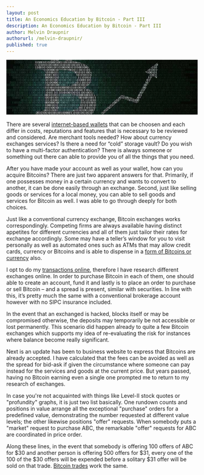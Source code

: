 ```yaml
---
layout: post
title: An Economics Education by Bitcoin - Part III
description: An Economics Education by Bitcoin - Part III
author: Melvin Draupnir
authorurl: /melvin-draupnir/
published: true
---
```


<img src="/images/bitcoin-trading-economics.jpg" alt="bitcoin trades economics" />

<p>There are several <a href="/bitcoin-mining-not-a-waste-of-electricity/">internet-based wallets</a> that can be choosen and each differ in costs, reputations and features that is necessary to be reviewed and considered. Are merchant tools needed? How about currency exchanges services? Is there a need for “cold” storage vault? Do you wish to have a multi-factor authentication? There is always someone or something out there can able to provide you of all the things that you need. </p>

<p>After you have made your account as well as your wallet, how can you acquire Bitcoins? There are just two apparent answers for that. Primarily, if one possesses money in a certain currency and wants to convert to another, it can be done easily through an exchange. Second, just like selling goods or services for a local money, you can able to sell goods and services for Bitcoin as well. I was able to go through deeply for both choices. </p>

<p>Just like a conventional currency exchange, Bitcoin exchanges works correspondingly. Competing firms are always available having distinct appetites for different currencies and all of them just tailor their rates for exchange accordingly. Some may have a teller’s window for you to visit personally as well as automated ones such as ATMs that may allow credit cards, currency or Bitcoins and is able to dispense in a <a href="/chinas-dominance-in-bitcoin-mining/">form of Bitcoins or currency</a> also. </p>

<p>I opt to do my <a href="/bitcoin-mining-not-a-waste-of-electricity/">transactions online</a>, therefore I have research different exchanges online. In order to purchase Bitcoin in each of them, one should able to create an account, fund it and lastly is to place an order to purchase or sell Bitcoin – and a spread is present, similar with securities. In line with this, it’s pretty much the same with a conventional brokerage account however with no SIPC insurance included. </p>

<p>In the event that an exchanged is hacked, blocks itself or may be compromised otherwise, the deposits may temporarily be not accessible or lost permanently. This scenario did happen already to quite a few Bitcoin exchanges which supports my idea of re-evaluating the risk for instances where balance become really significant. </p>

<p>Next is an update has been to business website to express that Bitcoins are already accepted. I have calculated that the fees can be avoided as well as the spread for bid-ask if given the circumstance where someone can pay instead for the services and goods at the current price. But years passed, having no Bitcoin earning even a single one prompted me to return to my research of exchanges. </p>

<p>In case you're not acquainted with things like Level-II stock quotes or "profundity" graphs, it is just two list basically. One rundown counts and positions in value arrange all the exceptional "purchase" orders for a predefined value, demonstrating the number requested at different value levels; the other likewise positions "offer" requests. When somebody puts a "market" request to purchase ABC, the remarkable "offer" requests for ABC are coordinated in price order. </p>

<p>Along these lines, in the event that somebody is offering 100 offers of ABC for $30 and another person is offering 500 offers for $31, every one of the 100 of the $30 offers will be expended before a solitary $31 offer will be sold on that trade. <a href="/china-central-bank-must-be-in-charged-for-bitcoin-aml/">Bitcoin trades</a> work the same.</p>
